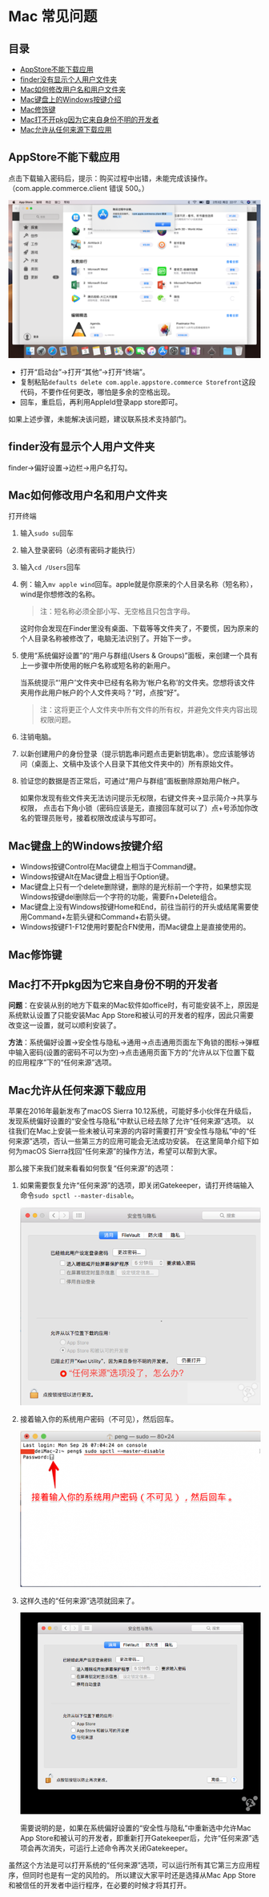 # Mac 常见问题

## 目录

* [AppStore不能下载应用](#AppStore不能下载应用)
* [finder没有显示个人用户文件夹](#finder没有显示个人用户文件夹)
* [Mac如何修改用户名和用户文件夹](#Mac如何修改用户名和用户文件夹)
* [Mac键盘上的Windows按键介绍](#Mac键盘上的Windows按键介绍)
* [Mac修饰键](#Mac修饰键)
* [Mac打不开pkg因为它来自身份不明的开发者](#打不开pkg因为它来自身份不明的开发者)
* [Mac允许从任何来源下载应用](#Mac允许从任何来源下载应用)

## AppStore不能下载应用

点击下载输入密码后，提示：购买过程中出错，未能完成该操作。（com.apple.commerce.client 错误 500。）

![app_store_500](images/app_store_500.png)

* 打开“启动台”->打开“其他”->打开“终端”。
* 复制粘贴`defaults delete com.apple.appstore.commerce Storefront`这段代码，不要作任何更改，哪怕是多余的空格出现。
* 回车，重启后，再利用AppleId登录app store即可。

如果上述步骤，未能解决该问题，建议联系技术支持部门。


## finder没有显示个人用户文件夹

finder->偏好设置->边栏->用户名打勾。


## Mac如何修改用户名和用户文件夹

打开终端

1. 输入`sudo su`回车
2. 输入登录密码（必须有密码才能执行）
3. 输入`cd /Users`回车
4. 例：输入`mv apple wind`回车。apple就是你原来的个人目录名称（短名称），wind是你想修改的名称。

    > 注：短名称必须全部小写、无空格且只包含字母。

    这时你会发现在Finder里没有桌面、下载等等文件夹了，不要慌，因为原来的个人目录名称被修改了，电脑无法识别了。开始下一步。

5. 使用“系统偏好设置”的“用户与群组(Users & Groups)”面板，来创建一个具有上一步骤中所使用的帐户名称或短名称的新用户。

    当系统提示“‘用户’文件夹中已经有名称为‘帐户名称’的文件夹。您想将该文件夹用作此用户帐户的个人文件夹吗？”时，点按“好”。

    > 注：这将更正个人文件夹中所有文件的所有权，并避免文件夹内容出现权限问题。

7. 注销电脑。
8. 以新创建用户的身份登录（提示钥匙串问题点击更新钥匙串）。您应该能够访问（桌面上、文稿中及该个人目录下其他文件夹中的）所有原始文件。
9. 验证您的数据是否正常后，可通过“用户与群组”面板删除原始用户帐户。

    如果你发现有些文件夹无法访问提示无权限，右键文件夹->显示简介->共享与权限，
    点击右下角小锁（密码应该是无，直接回车就可以了）点+号添加你改名的管理员账号，接着权限改成读与写即可。


## Mac键盘上的Windows按键介绍

* Windows按键Control在Mac键盘上相当于Command键。
* Windows按键Alt在Mac键盘上相当于Option键。
* Mac键盘上只有一个delete删除键，删除的是光标前一个字符，如果想实现Windows按键del删除后一个字符的功能，需要Fn+Delete组合。
* Mac键盘上没有Windows按键Home和End，前往当前行的开头或结尾需要使用Command+左箭头键和Command+右箭头键。
* Windows按键F1-F12使用时要配合FN使用，而Mac键盘上是直接使用的。


## Mac修饰键


## Mac打不开pkg因为它来自身份不明的开发者

**问题**：在安装从别的地方下载来的Mac软件如office时，有可能安装不上，原因是系统默认设置了只能安装Mac App Store和被认可的开发者的程序，因此只需要改变这一设置，就可以顺利安装了。

**方法**：系统偏好设置->安全性与隐私->通用->点击通用页面左下角锁的图标->弹框中输入密码(设置的密码不可以为空)->点击通用页面下方的“允许从以下位置下载的应用程序”下的“任何来源”选项。


## Mac允许从任何来源下载应用

苹果在2016年最新发布了macOS Sierra 10.12系统，可能好多小伙伴在升级后，发现系统偏好设置的“安全性与隐私”中默认已经去除了允许“任何来源”选项。
以往我们在Mac上安装一些未被认可来源的内容时需要打开“安全性与隐私”中的“任何来源”选项，否认一些第三方的应用可能会无法成功安装。
在这里简单介绍下如何为macOS Sierra找回“任何来源”的操作方法，希望可以帮到大家。

那么接下来我们就来看看如何恢复“任何来源”的选项：

1. 如果需要恢复允许“任何来源”的选项，即关闭Gatekeeper，请打开终端输入命令`sudo spctl --master-disable`。

    ![source_1](images/source_1.png)

2. 接着输入你的系统用户密码（不可见），然后回车。

    ![source_2](images/source_2.png)

3. 这样久违的“任何来源”选项就回来了。

    ![source_3](images/source_3.png)

    需要说明的是，如果在系统偏好设置的“安全性与隐私”中重新选中允许Mac App Store和被认可的开发者，即重新打开Gatekeeper后，允许“任何来源”选项会再次消失，可运行上述命令再次关闭Gatekeeper。

虽然这个方法是可以打开系统的“任何来源”选项，可以运行所有其它第三方应用程序，但同时也是有一定的风险的。
所以建议大家平时还是选择从Mac App Store 和被信任的开发者中运行程序，在必要的时候才将其打开。